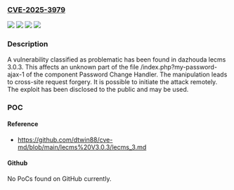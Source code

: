 ### [CVE-2025-3979](https://cve.mitre.org/cgi-bin/cvename.cgi?name=CVE-2025-3979)
![](https://img.shields.io/static/v1?label=Product&message=lecms&color=blue)
![](https://img.shields.io/static/v1?label=Version&message=%3D%203.0.3%20&color=brighgreen)
![](https://img.shields.io/static/v1?label=Vulnerability&message=Cross-Site%20Request%20Forgery&color=brighgreen)
![](https://img.shields.io/static/v1?label=Vulnerability&message=Missing%20Authorization&color=brighgreen)

### Description

A vulnerability classified as problematic has been found in dazhouda lecms 3.0.3. This affects an unknown part of the file /index.php?my-password-ajax-1 of the component Password Change Handler. The manipulation leads to cross-site request forgery. It is possible to initiate the attack remotely. The exploit has been disclosed to the public and may be used.

### POC

#### Reference
- https://github.com/dtwin88/cve-md/blob/main/lecms%20V3.0.3/lecms_3.md

#### Github
No PoCs found on GitHub currently.

